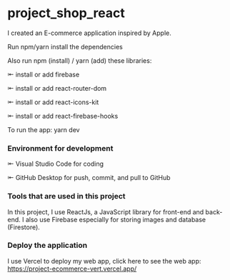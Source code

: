 # project_shop_react

I created an E-commerce application inspired by Apple. 

Run npm/yarn install the dependencies

Also run npm (install) / yarn (add) these libraries:

⇤ install or add firebase

⇤ install or add react-router-dom

⇤ install or add react-icons-kit

⇤ install or add react-firebase-hooks

To run the app: yarn dev


### Environment for development
⇤ Visual Studio Code for coding

⇤ GitHub Desktop for push, commit, and pull to GitHub

### Tools that are used in this project
In this project, I use ReactJs, a JavaScript library for front-end and back-end.
I also use Firebase especially for storing images and database (Firestore).

### Deploy the application
I use Vercel to deploy my web app, click here to see the web app: https://project-ecommerce-vert.vercel.app/


